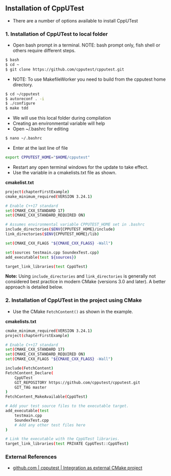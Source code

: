 ## Installation of CppUTest

- There are a number of options available to install CppUTest


### 1. Installation of CppUTest to local folder

- Open bash prompt in a terminal. NOTE: bash prompt only, fish shell or others require different steps.
```bash
$ bash
$ cd ~
$ git clone https://github.com/cpputest/cpputest.git
```
- NOTE: To use MakefileWorker you need to build from the cpputest home directory.

```bash
$ cd ~/cpputest
$ autoreconf . -i
$ ./configure
$ make tdd
```
- We will use this local folder during compilation
- Creating an environmental variable will help
- Open ~/.bashrc for editing

```bash
$ nano ~/.bashrc
```
- Enter at the last line of file
```bash
export CPPUTEST_HOME="$HOME/cpputest"
```
- Restart any open terminal windows for the update to take effect.
- Use the variable in a cmakelists.txt file as shown.

**cmakelist.txt**
```bash
project(chapterFirstExample)
cmake_minimum_required(VERSION 3.24.1)

# Enable C++17 standard
set(CMAKE_CXX_STANDARD 17)
set(CMAKE_CXX_STANDARD_REQUIRED ON)

# Assumes environmental variable CPPUTEST_HOME set in .bashrc
include_directories($ENV{CPPUTEST_HOME}/include)
link_directories($ENV{CPPUTEST_HOME}/lib)

set(CMAKE_CXX_FLAGS "${CMAXE_CXX_FLAGS} -Wall")

set(sources testmain.cpp SoundexTest.cpp)
add_executable(test ${sources})

target_link_libraries(test CppUTest)
```

**Note:** Using `include_directories` and `link_directories` is generally not considered best practice in modern CMake (versions 3.0 and later). A better approach is detailed below.

### 2. Installation of CppUTest in the project using CMake

- Use the CMake `FetchContent()` as shown in the example.

**cmakelists.txt**
```bash
cmake_minimum_required(VERSION 3.24.1)
project(chapterFirstExample)

# Enable C++17 standard
set(CMAKE_CXX_STANDARD 17)
set(CMAKE_CXX_STANDARD_REQUIRED ON)
set(CMAKE_CXX_FLAGS "${CMAXE_CXX_FLAGS} -Wall")

include(FetchContent)
FetchContent_Declare(
    CppUTest
    GIT_REPOSITORY https://github.com/cpputest/cpputest.git
    GIT_TAG master
)
FetchContent_MakeAvailable(CppUTest)

# Add your test source files to the executable target.
add_executable(test
    testmain.cpp
    SoundexTest.cpp
    # Add any other test files here
)

# Link the executable with the CppUTest libraries.
target_link_libraries(test PRIVATE CppUTest::CppUTest)
```


### External References

- [github.com | cpputest | Integration as external CMake project](https://github.com/cpputest/cpputest#integration-as-external-cmake-project)